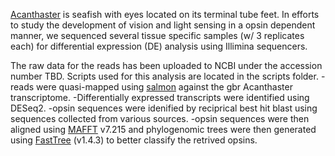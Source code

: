 [Acanthaster](http://marinegenomics.oist.jp/cots/viewer/download?project_id=46) is seafish with eyes located on its terminal tube feet. In efforts to study the development of vision and light sensing in a opsin dependent manner, we sequenced several tissue specific samples (w/ 3 replicates each) for differential expression (DE) analysis using Illimina sequencers.

The raw data for the reads has been uploaded to NCBI under the accession number TBD. Scripts used for this analysis are located in the scripts folder.
-reads were quasi-mapped using [salmon](http://salmon.readthedocs.io/en/latest/) against the gbr Acanthaster transcriptome.
-Differentially expressed transcripts were identified using DESeq2.
-opsin sequences were idenified by reciprical best hit blast using sequences collected from various sources.
-opsin sequences were then aligned using [MAFFT](http://mafft.cbrc.jp/alignment/software/) v7.215 and phylogenomic trees were then generated using [FastTree](http://www.microbesonline.org/fasttree/) (v1.4.3) to better classify the retrived opsins.

